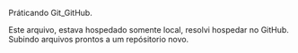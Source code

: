 Práticando Git_GitHub.

Este arquivo, estava hospedado somente local, resolvi hospedar no GitHub. 
Subindo arquivos prontos a um repósitorio novo.

